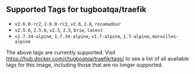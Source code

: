 ## Supported Tags for tugboatqa/traefik

* `v2.6.0-rc2`, `2.6.0-rc2`, `v2.6`, `2.6`, `rocamadour`
* `v2.5.6`, `2.5.6`, `v2.5`, `2.5`, `brie`, `latest`
* `v1.7.34-alpine`, `1.7.34-alpine`, `v1.7-alpine`, `1.7-alpine`, `maroilles-alpine`

The above tags are currently supported. Visit https://hub.docker.com/r/tugboatqa/traefik/tags/ to see a list of all available tags for this image, including those that are no longer supported.
